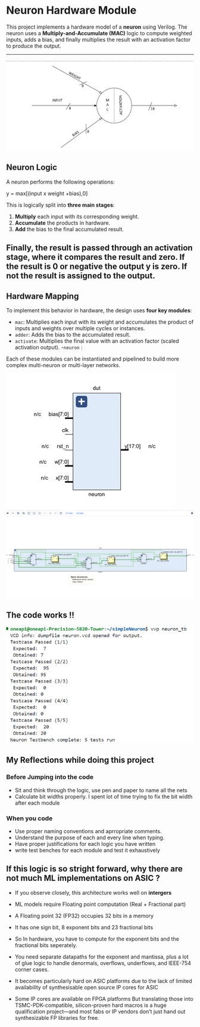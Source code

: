 # Neuron Hardware Module

This project implements a hardware model of a **neuron** using Verilog. The neuron uses a **Multiply-and-Accumulate (MAC)** logic to compute weighted inputs, adds a bias, and finally multiplies the result with an activation factor to produce the output.

---
![alt text](images/image.png)
## Neuron Logic

A neuron performs the following operations:

y = max[(input x weight +bias),0]


This is logically split into **three main stages**:

1. **Multiply** each input with its corresponding weight.
2. **Accumulate** the products in hardware.
3. **Add** the bias to the final accumulated result.

Finally, the result is passed through an **activation stage**, where it compares the result and zero. 
If the result is 0 or negative the output y is zero. If not the result is assigned to the output.
---

## Hardware Mapping

To implement this behavior in hardware, the design uses **four key modules**:

- `mac`: Multiplies each input with its weight and accumulates the product of inputs and weights over multiple cycles or instances.
- `adder`: Adds the bias to the accumulated result.
- `activate`: Multiplies the final value with an activation factor (scaled activation output).
-`neuron` : 

Each of these modules can be instantiated and pipelined to build more complex multi-neuron or multi-layer networks.

![alt text](images/neuron.png)
![alt text](images/hardware.png)

## The code works !!
![alt text](images/tb_op.png)

## My Reflections while doing this project 

### Before Jumping into the code
- Sit and think through the logic, use pen and paper to name all the nets
- Calculate bit widths properly. I spent lot of time trying to fix the bit width after each module 

### When you code
- Use proper naming conventions and aprropriate comments.
- Understand the purpose of each and every line when typing. 
- Have proper justifications for each logic you have written
- write test benches for each module and test it exhaustively


## If this logic is so stright forward, why there are not much ML implementations on ASIC ?


- If you observe closely, this architecture works well on **intergers**

- ML models require Floating point computation (Real + Fractional part)

- A Floating point 32 (FP32) occupies 32 bits in a memory

- It has one sign bit, 8 exponent bits and 23 fractional bits

- So In hardware, you have to compute for the exponent bits and the fractional bits seperately.

- You need separate datapaths for the exponent and mantissa, plus a lot of glue logic to handle denormals, overflows, underflows, and IEEE-754 corner cases.

- It becomes particularly hard on ASIC platforms due to the lack of limited availability of synthesisable open source IP cores for 
ASIC

- Some IP cores are available on FPGA platforms But translating those into TSMC-PDK-compatible, silicon-proven hard macros is a huge qualification project—and most fabs or IP vendors don’t just hand out synthesizable FP libraries for free.
